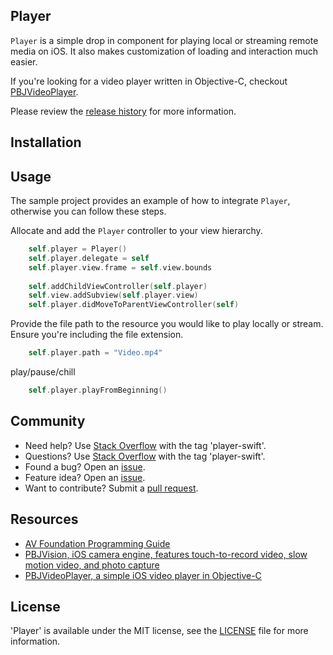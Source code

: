 ## Player

`Player` is a simple drop in component for playing local or streaming remote media on iOS. It also makes customization of loading and interaction much easier.

If you're looking for a video player written in Objective-C, checkout [PBJVideoPlayer](https://github.com/piemonte/PBJVideoPlayer).

Please review the [release history](https://github.com/piemonte/player/releases) for more information.

## Installation



## Usage

The sample project provides an example of how to integrate `Player`, otherwise you can follow these steps.

Allocate and add the `Player` controller to your view hierarchy.

``` Swift
    self.player = Player()
    self.player.delegate = self
    self.player.view.frame = self.view.bounds
        
    self.addChildViewController(self.player)
    self.view.addSubview(self.player.view)
    self.player.didMoveToParentViewController(self)
```

Provide the file path to the resource you would like to play locally or stream. Ensure you're including the file extension.

``` Swift
    self.player.path = "Video.mp4"
```

play/pause/chill

``` Swift
    self.player.playFromBeginning()
```

## Community

- Need help? Use [Stack Overflow](http://stackoverflow.com/questions/tagged/player-swift) with the tag 'player-swift'.
- Questions? Use [Stack Overflow](http://stackoverflow.com/questions/tagged/player-swift) with the tag 'player-swift'.
- Found a bug? Open an [issue](https://github.com/piemonte/player/issues).
- Feature idea? Open an [issue](https://github.com/piemonte/player/issues).
- Want to contribute? Submit a [pull request](https://github.com/piemonte/player/pulls).

## Resources

* [AV Foundation Programming Guide](https://developer.apple.com/library/ios/documentation/AudioVideo/Conceptual/AVFoundationPG/Articles/00_Introduction.html)
* [PBJVision, iOS camera engine, features touch-to-record video, slow motion video, and photo capture](https://github.com/piemonte/PBJVision)
* [PBJVideoPlayer, a simple iOS video player in Objective-C](https://github.com/piemonte/PBJVideoPlayer)

## License

'Player' is available under the MIT license, see the [LICENSE](https://github.com/piemonte/player/blob/master/LICENSE) file for more information.

